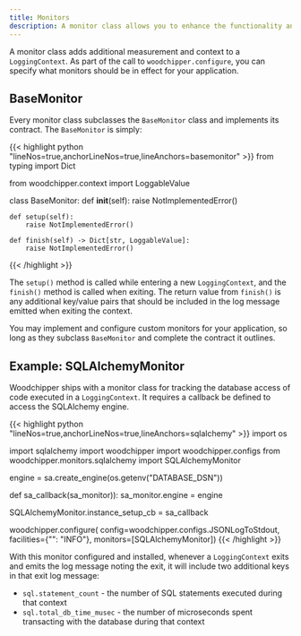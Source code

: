 ```yaml
---
title: Monitors
description: A monitor class allows you to enhance the functionality and output of `LoggingContext`
---
```


A monitor class adds additional measurement and context to a `LoggingContext`. As part of the call to
`woodchipper.configure`, you can specify what monitors should be in effect for your application.

## BaseMonitor

Every monitor class subclasses the `BaseMonitor` class and implements its contract. The `BaseMonitor` is simply:

{{< highlight python "lineNos=true,anchorLineNos=true,lineAnchors=basemonitor" >}}
from typing import Dict

from woodchipper.context import LoggableValue


class BaseMonitor:
    def __init__(self):
        raise NotImplementedError()

    def setup(self):
        raise NotImplementedError()

    def finish(self) -> Dict[str, LoggableValue]:
        raise NotImplementedError()
{{< /highlight >}}

The `setup()` method is called while entering a new `LoggingContext`, and the `finish()` method is called when
exiting. The return value from `finish()` is any additional key/value pairs that should be included in the log
message emitted when exiting the context.

You may implement and configure custom monitors for your application, so long as they subclass `BaseMonitor` and
complete the contract it outlines.

## Example: SQLAlchemyMonitor

Woodchipper ships with a monitor class for tracking the database access of code executed in a `LoggingContext`. It
requires a callback be defined to access the SQLAlchemy engine.

{{< highlight python "lineNos=true,anchorLineNos=true,lineAnchors=sqlalchemy" >}}
import os

import sqlalchemy
import woodchipper
import woodchipper.configs
from woodchipper.monitors.sqlalchemy import SQLAlchemyMonitor

engine = sa.create_engine(os.getenv("DATABASE_DSN"))

def sa_callback(sa_monitor)):
    sa_monitor.engine = engine

SQLAlchemyMonitor.instance_setup_cb = sa_callback

woodchipper.configure(
    config=woodchipper.configs.JSONLogToStdout,
    facilities={"": "INFO"},
    monitors=[SQLAlchemyMonitor])
{{< /highlight >}}

With this monitor configured and installed, whenever a `LoggingContext` exits and emits the log message noting the
exit, it will include two additional keys in that exit log message:

* `sql.statement_count` - the number of SQL statements executed during that context
* `sql.total_db_time_musec` - the number of microseconds spent transacting with the database during that context
